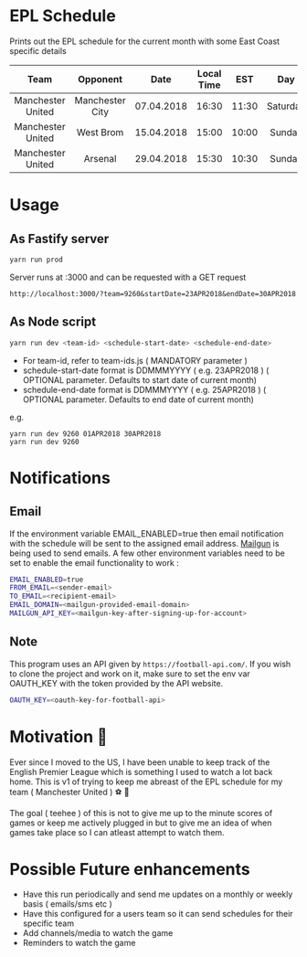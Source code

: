 # EPL Schedule

Prints out the EPL schedule for the current month with some East Coast specific details

| Team        | Opponent           | Date  | Local Time  | EST | Day |
| :-------------: |:-------------:| :-----:|:-----:|:-----:|:-----:|
| Manchester United     | Manchester City | 07.04.2018 |16:30|11:30| Saturday
| Manchester United     | West Brom | 15.04.2018 |15:00|10:00| Sunday
| Manchester United     | Arsenal      |    29.04.2018 |15:30|10:30| Sunday

# Usage 

## As Fastify server

```bash
yarn run prod
```

Server runs at :3000 and can be requested with a GET request 

```
http://localhost:3000/?team=9260&startDate=23APR2018&endDate=30APR2018
```

## As Node script

```bash
yarn run dev <team-id> <schedule-start-date> <schedule-end-date>
```

- For team-id, refer to team-ids.js ( MANDATORY parameter )
- schedule-start-date format is DDMMMYYYY ( e.g. 23APR2018 ) ( OPTIONAL parameter. Defaults to start date of current month)
- schedule-end-date format is DDMMMYYYY ( e.g. 25APR2018 ) ( OPTIONAL parameter. Defaults to end date of current month)

e.g. 
```
yarn run dev 9260 01APR2018 30APR2018 
yarn run dev 9260
```

# Notifications

## Email

If the environment variable EMAIL_ENABLED=true then email notification with the schedule will be sent to the assigned email address. [Mailgun](https://www.mailgun.com/) is being used to send emails. A few other environment variables need to be set to enable the email functionality to work :

```bash
EMAIL_ENABLED=true
FROM_EMAIL=<sender-email>
TO_EMAIL=<recipient-email>
EMAIL_DOMAIN=<mailgun-provided-email-domain>
MAILGUN_API_KEY=<mailgun-key-after-signing-up-for-account>
```

## Note
This program uses an API given by ```https://football-api.com/```. If you wish to clone the project and work on it, make sure to set the env var OAUTH_KEY with the token provided by the API website.

```bash
OAUTH_KEY=<oauth-key-for-football-api>
```

# Motivation 🏅

Ever since I moved to the US, I have been unable to keep track of the English Premier League which is something I used to watch a lot back home. This is v1 of trying to keep me abreast of the EPL schedule for my team ( Manchester United ) ⚽️ 🥅

The goal ( teehee ) of this is not to give me up to the minute scores of games or keep me actively plugged in but to give me an idea of when games take place so I can atleast attempt to watch them.

# Possible Future enhancements

- Have this run periodically and send me updates on a monthly or weekly basis ( emails/sms etc )
- Have this configured for a users team so it can send schedules for their specific team
- Add channels/media to watch the game 
- Reminders to watch the game
